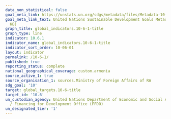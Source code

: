```yaml
---
data_non_statistical: false
goal_meta_link: https://unstats.un.org/sdgs/metadata/files/Metadata-10-06-01.pdf
goal_meta_link_text: United Nations Sustainable Development Goals Metadata (PDF 201
  KB)
graph_title: global_indicators.10-6-1-title
graph_type: line
indicator: 10.6.1
indicator_name: global_indicators.10-6-1-title
indicator_sort_order: 10-06-01
layout: indicator
permalink: /10-6-1/
published: true
reporting_status: complete
national_geographical_coverage: custom.armenia
source_active_1: true
source_organisation_1: sources.Ministry of Foreign Affairs of RA
sdg_goal: '10'
target: global_targets.10-6-title
target_id: '10.6'
un_custodian_agency: United Nations Department of Economic and Social Affairs (DESA)
  / Financing for Development Office (FFDO)
un_designated_tier: '1'
---
```

